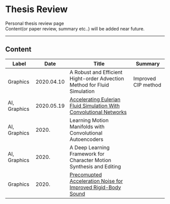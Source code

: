 # Thesis Review  

Personal thesis review page    
Content(or paper review, summary etc..) will be added near future. 

---

## Content

| Label | Date | Title | Summary |  
|---|---|---|---|  
| Graphics | 2020.04.10 | A Robust and Efficient Hight-order Advection Method for Fluid Simulation | Improved CIP method | 
| AI, Graphics | 2020.05.19 | [Accelerating Eulerian Fluid Simulation With Convolutional Networks](https://cims.nyu.edu/~schlacht/CNNFluids.html) ||
| AI, Graphics | 2020. | Learning Motion Manifolds with Convolutional Autoencoders ||
| AI, Graphics | 2020. | A Deep Learning Framework for Character Motion Synthesis and Editing ||
| Graphics | 2020. | [Precomupted Acceleration Noise for Improved Rigid-Body Sound](http://graphics.stanford.edu/courses/cs448z/stuff/PAN_typoFix.pdf) ||
